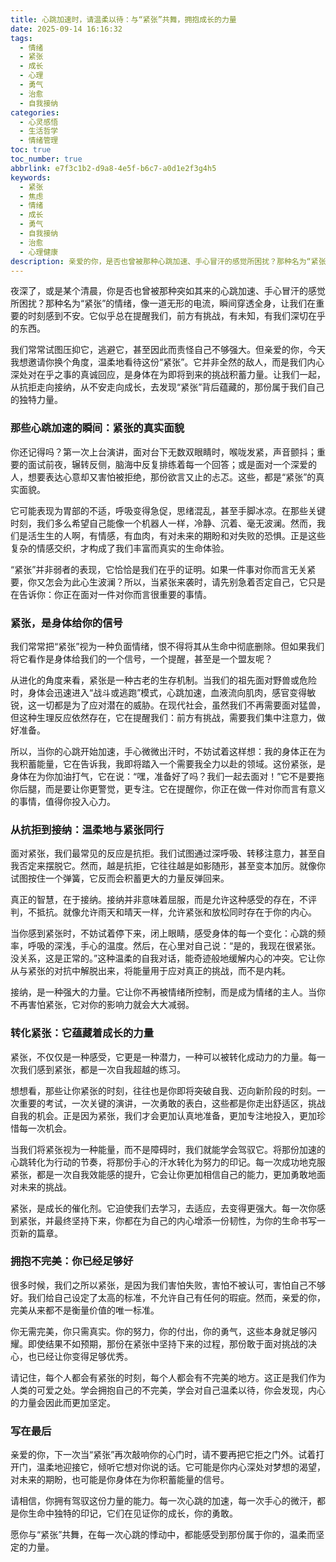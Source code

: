 ```yaml
---
title: 心跳加速时，请温柔以待：与“紧张”共舞，拥抱成长的力量
date: 2025-09-14 16:16:32
tags:
  - 情绪
  - 紧张
  - 成长
  - 心理
  - 勇气
  - 治愈
  - 自我接纳
categories:
  - 心灵感悟
  - 生活哲学
  - 情绪管理
toc: true
toc_number: true
abbrlink: e7f3c1b2-d9a8-4e5f-b6c7-a0d1e2f3g4h5
keywords:
  - 紧张
  - 焦虑
  - 情绪
  - 成长
  - 勇气
  - 自我接纳
  - 治愈
  - 心理健康
description: 亲爱的你，是否也曾被那种心跳加速、手心冒汗的感觉所困扰？那种名为“紧张”的情绪，像一道无形的电流，瞬间穿透全身，让我们在重要的时刻感到不安。它似乎总在提醒我们，前方有挑战，有未知。但今天，我想邀请你换个角度，温柔地看待这份“紧张”。它并非全然的敌人，而是我们内心深处对在乎之事的真诚回应，是身体在为即将到来的挑战积蓄力量。让我们一起，从抗拒走向接纳，从不安走向成长，去发现“紧张”背后蕴藏的，那份属于我们自己的独特力量。
---
```


夜深了，或是某个清晨，你是否也曾被那种突如其来的心跳加速、手心冒汗的感觉所困扰？那种名为“紧张”的情绪，像一道无形的电流，瞬间穿透全身，让我们在重要的时刻感到不安。它似乎总在提醒我们，前方有挑战，有未知，有我们深切在乎的东西。

我们常常试图压抑它，逃避它，甚至因此而责怪自己不够强大。但亲爱的你，今天我想邀请你换个角度，温柔地看待这份“紧张”。它并非全然的敌人，而是我们内心深处对在乎之事的真诚回应，是身体在为即将到来的挑战积蓄力量。让我们一起，从抗拒走向接纳，从不安走向成长，去发现“紧张”背后蕴藏的，那份属于我们自己的独特力量。

### 那些心跳加速的瞬间：紧张的真实面貌

你还记得吗？第一次上台演讲，面对台下无数双眼睛时，喉咙发紧，声音颤抖；重要的面试前夜，辗转反侧，脑海中反复排练着每一个回答；或是面对一个深爱的人，想要表达心意却又害怕被拒绝，那份欲言又止的忐忑。这些，都是“紧张”的真实面貌。

它可能表现为胃部的不适，呼吸变得急促，思绪混乱，甚至手脚冰凉。在那些关键时刻，我们多么希望自己能像一个机器人一样，冷静、沉着、毫无波澜。然而，我们是活生生的人啊，有情感，有血肉，有对未来的期盼和对失败的恐惧。正是这些复杂的情感交织，才构成了我们丰富而真实的生命体验。

“紧张”并非弱者的表现，它恰恰是我们在乎的证明。如果一件事对你而言无关紧要，你又怎会为此心生波澜？所以，当紧张来袭时，请先别急着否定自己，它只是在告诉你：你正在面对一件对你而言很重要的事情。

### 紧张，是身体给你的信号

我们常常把“紧张”视为一种负面情绪，恨不得将其从生命中彻底删除。但如果我们将它看作是身体给我们的一个信号，一个提醒，甚至是一个盟友呢？

从进化的角度来看，紧张是一种古老的生存机制。当我们的祖先面对野兽或危险时，身体会迅速进入“战斗或逃跑”模式，心跳加速，血液流向肌肉，感官变得敏锐，这一切都是为了应对潜在的威胁。在现代社会，虽然我们不再需要面对猛兽，但这种生理反应依然存在，它在提醒我们：前方有挑战，需要我们集中注意力，做好准备。

所以，当你的心跳开始加速，手心微微出汗时，不妨试着这样想：我的身体正在为我积蓄能量，它在告诉我，我即将踏入一个需要我全力以赴的领域。这份紧张，是身体在为你加油打气，它在说：“嘿，准备好了吗？我们一起去面对！”它不是要拖你后腿，而是要让你更警觉，更专注。它在提醒你，你正在做一件对你而言有意义的事情，值得你投入心力。

### 从抗拒到接纳：温柔地与紧张同行

面对紧张，我们最常见的反应是抗拒。我们试图通过深呼吸、转移注意力，甚至自我否定来摆脱它。然而，越是抗拒，它往往越是如影随形，甚至变本加厉。就像你试图按住一个弹簧，它反而会积蓄更大的力量反弹回来。

真正的智慧，在于接纳。接纳并非意味着屈服，而是允许这种感受的存在，不评判，不抵抗。就像允许雨天和晴天一样，允许紧张和放松同时存在于你的内心。

当你感到紧张时，不妨试着停下来，闭上眼睛，感受身体的每一个变化：心跳的频率，呼吸的深浅，手心的温度。然后，在心里对自己说：“是的，我现在很紧张。没关系，这是正常的。”这种温柔的自我对话，能奇迹般地缓解内心的冲突。它让你从与紧张的对抗中解脱出来，将能量用于应对真正的挑战，而不是内耗。

接纳，是一种强大的力量。它让你不再被情绪所控制，而是成为情绪的主人。当你不再害怕紧张，它对你的影响力就会大大减弱。

### 转化紧张：它蕴藏着成长的力量

紧张，不仅仅是一种感受，它更是一种潜力，一种可以被转化成动力的力量。每一次我们感到紧张，都是一次自我超越的练习。

想想看，那些让你紧张的时刻，往往也是你即将突破自我、迈向新阶段的时刻。一次重要的考试，一次关键的演讲，一次勇敢的表白，这些都是你走出舒适区，挑战自我的机会。正是因为紧张，我们才会更加认真地准备，更加专注地投入，更加珍惜每一次机会。

当我们将紧张视为一种能量，而不是障碍时，我们就能学会驾驭它。将那份加速的心跳转化为行动的节奏，将那份手心的汗水转化为努力的印记。每一次成功地克服紧张，都是一次自我效能感的提升，它会让你更加相信自己的能力，更加勇敢地面对未来的挑战。

紧张，是成长的催化剂。它迫使我们去学习，去适应，去变得更强大。每一次你感到紧张，并最终坚持下来，你都在为自己的内心增添一份韧性，为你的生命书写一页新的篇章。

### 拥抱不完美：你已经足够好

很多时候，我们之所以紧张，是因为我们害怕失败，害怕不被认可，害怕自己不够好。我们给自己设定了太高的标准，不允许自己有任何的瑕疵。然而，亲爱的你，完美从来都不是衡量价值的唯一标准。

你无需完美，你只需真实。你的努力，你的付出，你的勇气，这些本身就足够闪耀。即使结果不如预期，那份在紧张中坚持下来的过程，那份敢于面对挑战的决心，也已经让你变得足够优秀。

请记住，每个人都会有紧张的时刻，每个人都会有不完美的地方。这正是我们作为人类的可爱之处。学会拥抱自己的不完美，学会对自己温柔以待，你会发现，内心的力量会因此而更加坚定。

### 写在最后

亲爱的你，下一次当“紧张”再次敲响你的心门时，请不要再把它拒之门外。试着打开门，温柔地迎接它，倾听它想对你说的话。它可能是你内心深处对梦想的渴望，对未来的期盼，也可能是你身体在为你积蓄能量的信号。

请相信，你拥有驾驭这份力量的能力。每一次心跳的加速，每一次手心的微汗，都是你生命中独特的印记，它们在见证你的成长，你的勇敢。

愿你与“紧张”共舞，在每一次心跳的悸动中，都能感受到那份属于你的，温柔而坚定的力量。